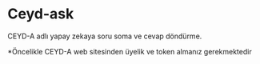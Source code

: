 # Ceyd-ask
CEYD-A adlı yapay zekaya soru soma ve cevap döndürme.

*Öncelikle CEYD-A web sitesinden üyelik ve token almanız gerekmektedir

